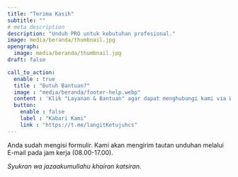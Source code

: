 ```yaml
---
title: "Terima Kasih"
subtitle: ""
# meta description
description: "Unduh PRO untuk kebutuhan profesional."
image: media/beranda/thumbnail.jpg
opengraph:
  image: media/beranda/thumbnail.jpg
draft: false

call_to_action:
  enable : true
  title : "Butuh Bantuan?"
  image : "media/beranda/footer-help.webp"
  content : 'Klik "Layanan & Bantuan" agar dapat menghubungi kami via WhatsApp atau Telegram. Balasan akan direspon 1x3 jam.'
  button:
    enable : false
    label : "Kabari Kami"
    link : "https://t.me/langitKetujuhcs"
---
```


Anda sudah mengisi formulir.
Kami akan mengirim tautan unduhan melalui E-mail pada jam kerja (08.00-17.00).

_Syukran wa jazaakumullahu khairan katsiran._
